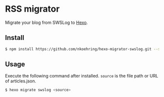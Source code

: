 # RSS migrator

Migrate your blog from SWSLog to [Hexo].

## Install

``` bash
$ npm install https://github.com/nkoehring/hexo-migrator-swslog.git --save
```

## Usage

Execute the following command after installed. `source` is the file path or URL of articles.json.

``` bash
$ hexo migrate swslog <source>
```

[Hexo]: http://zespia.tw/hexo
